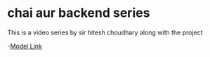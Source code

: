 # chai aur backend series

This is a video series by sir hitesh choudhary along with the project

-[Model Link](https://app.eraser.io/workspace/YtPqZ1VogxGy1jzIDkzj)

